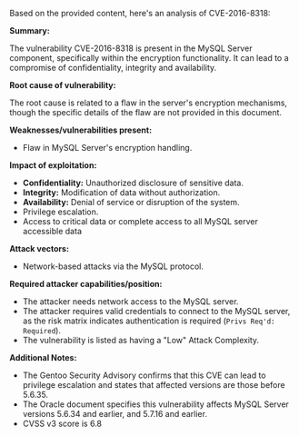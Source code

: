 Based on the provided content, here's an analysis of CVE-2016-8318:

**Summary:**

The vulnerability CVE-2016-8318 is present in the MySQL Server component, specifically within the encryption functionality. It can lead to a compromise of confidentiality, integrity and availability.

**Root cause of vulnerability:**

The root cause is related to a flaw in the server's encryption mechanisms, though the specific details of the flaw are not provided in this document.

**Weaknesses/vulnerabilities present:**

-   Flaw in MySQL Server's encryption handling.

**Impact of exploitation:**

-   **Confidentiality:** Unauthorized disclosure of sensitive data.
-   **Integrity:** Modification of data without authorization.
-   **Availability:** Denial of service or disruption of the system.
-   Privilege escalation.
-   Access to critical data or complete access to all MySQL server accessible data

**Attack vectors:**

-   Network-based attacks via the MySQL protocol.

**Required attacker capabilities/position:**

-   The attacker needs network access to the MySQL server.
-   The attacker requires valid credentials to connect to the MySQL server, as the risk matrix indicates authentication is required (`Privs Req'd: Required`).
-   The vulnerability is listed as having a "Low" Attack Complexity.

**Additional Notes:**
* The Gentoo Security Advisory confirms that this CVE can lead to privilege escalation and states that affected versions are those before 5.6.35.
* The Oracle document specifies this vulnerability affects MySQL Server versions 5.6.34 and earlier, and 5.7.16 and earlier.
* CVSS v3 score is 6.8